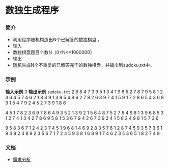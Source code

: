 ﻿# 数独生成程序
### 简介
- 利用程序随机构造出N个已解答的数独棋盘 。
- 输入
- 数独棋盘题目个数N（0<N<=1000000）
- 输出
- 随机生成N个不重复的已解答完毕的数独棋盘，并输出到sudoku.txt中。
### 示例
**输入示例**
    3
**输出示例**
`sudoku.txt`
2 6 8 4 7 3 9 5 1
3 4 1 9 6 5 2 7 8
7 9 5 8 1 2 3 6 4
5 7 4 6 2 1 8 3 9
1 3 9 5 4 8 6 2 7
8 2 6 3 9 7 4 1 5
9 1 7 2 8 6 5 4 3
6 8 3 1 5 4 7 9 2
4 5 2 7 3 9 1 8 6

4 5 1 7 8 2 3 6 9
7 8 6 4 9 3 5 2 1
3 9 2 1 5 6 4 8 7
5 2 7 6 4 9 8 1 3
9 6 8 5 3 1 2 7 4
1 3 4 2 7 8 6 9 5
8 1 5 3 6 7 9 4 2
6 7 3 9 2 4 1 5 8
2 4 9 8 1 5 7 3 6

9 5 8 3 6 7 1 2 4
2 3 7 4 5 1 9 6 8
1 4 6 9 2 8 3 5 7
6 1 2 8 7 4 5 9 3
5 7 3 6 1 9 4 8 2
4 8 9 2 3 5 6 7 1
7 2 4 5 9 3 8 1 6
8 9 1 7 4 6 2 3 5
3 6 5 1 8 2 7 4 9
### 文档
- [需求分析]()






